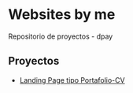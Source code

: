 # Websites by me

Repositorio de proyectos - dpay

## Proyectos

- [Landing Page tipo Portafolio-CV](https://AlanR45.github.io/grindcode/cv-portafolio)
